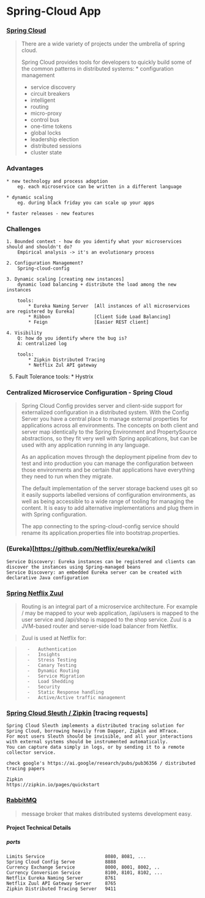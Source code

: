 # Spring-Cloud App




### [Spring Cloud](https://spring.io/projects/spring-cloud)

>	There are a wide variety of projects under the umbrella of spring cloud.
>
>	Spring Cloud provides tools for developers to quickly build some of the common patterns in distributed systems:
>	  * configuration management 
>   * service discovery 
>   * circuit breakers
>   * intelligent
>   * routing
>   * micro-proxy
>   * control bus
>   * one-time tokens
>   * global locks
>   * leadership election
>   * distributed sessions
>   * cluster state


### Advantages

    * new technology and process adoption
        eg. each microservice can be written in a different language

    * dynamic scaling
        eg. during black friday you can scale up your apps

    * faster releases - new features



### Challenges

	1. Bounded context - how do you identify what your microservices should and shouldn't do?
        Empirical analysis -> it's an evolutionary process

	2. Configuration Management?
        Spring-cloud-config

	3. Dynamic scaling [creating new instances]
        dynamic load balancing + distribute the load among the new instances

        tools:
            * Eureka Naming Server  [All instances of all microservices are registered by Eureka]
            * Ribbon                [Client Side Load Balancing]
            * Feign                 [Easier REST client]

	4. Visibility
		Q: how do you identify where the bug is?
		A: centralized log
    
        tools:
            * Zipkin Distributed Tracing
            * Netflix Zul API gateway

  5. Fault Tolerance
        tools:
            * Hystrix


### Centralized Microservice Configuration - Spring Cloud

>	Spring Cloud Config provides server and client-side support for externalized configuration in a distributed system.
>	With the Config Server you have a central place to manage external properties for applications across all environments.
>	The concepts on both client and server map identically to the Spring Environment and PropertySource abstractions, so they fit very well with Spring applications,
>	but can be used with any application running in any language.
>
>	As an application moves through the deployment pipeline from dev to test and into production you can manage the configuration between those environments
>	and be certain that applications have everything they need to run when they migrate.
>
>	The default implementation of the server storage backend uses git so it easily supports labelled versions of configuration environments,
>	as well as being accessible to a wide range of tooling for managing the content. It is easy to add alternative implementations and plug them in with Spring configuration.
>
>	The app connecting to the spring-cloud-config service should rename its application.properties file into bootstrap.properties.


### (Eureka)[https://github.com/Netflix/eureka/wiki]

	Service Discovery: Eureka instances can be registered and clients can discover the instances using Spring-managed beans
	Service Discovery: an embedded Eureka server can be created with declarative Java configuration


### [Spring Netflix Zuul](https://github.com/Netflix/zuul)

> Routing is an integral part of a microservice architecture. 
>	For example / may be mapped to your web application, /api/users is mapped to the user service and /api/shop is mapped to 
>	the shop service. Zuul is a JVM-based router and server-side load balancer from Netflix.

>	Zuul is used at Netflix for:

>		-	Authentication
>		-	Insights
>		-	Stress Testing
>		-	Canary Testing
>		-	Dynamic Routing
>		-	Service Migration
>		-	Load Shedding
>		-	Security
>		-	Static Response handling
>		-	Active/Active traffic management


### [Spring Cloud Sleuth / Zipkin](https://spring.io/blog/2016/02/15/distributed-tracing-with-spring-cloud-sleuth-and-spring-cloud-zipkin) [tracing requests]

	Spring Cloud Sleuth implements a distributed tracing solution for Spring Cloud, borrowing heavily from Dapper, Zipkin and HTrace.
	For most users Sleuth should be invisible, and all your interactions with external systems should be instrumented automatically.
	You can capture data simply in logs, or by sending it to a remote collector service.

	check google's https://ai.google/research/pubs/pub36356 / distributed tracing papers

	Zipkin
	https://zipkin.io/pages/quickstart

### [RabbitMQ](https://www.rabbitmq.com/documentation.html)
  > message broker that makes distributed systems development easy. 
	

#### Project Technical Details
##### ports

	Limits Service                      8080, 8081, ...
	Spring Cloud Config Serve           8888
	Currency Exchange Service           8000, 8001, 8002, ..
	Currency Conversion Service         8100, 8101, 8102, ...
	Netflix Eureka Naming Server        8761
	Netflix Zuul API Gateway Server     8765
	Zipkin Distributed Tracing Server   9411
